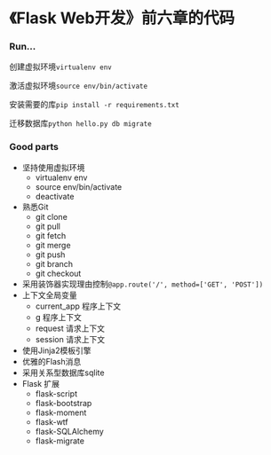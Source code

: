 # 《Flask Web开发》前六章的代码

### Run...

创建虚拟环境`virtualenv env`

激活虚拟环境`source env/bin/activate`

安装需要的库`pip install -r requirements.txt`

迁移数据库`python hello.py db migrate`

### Good parts
- 坚持使用虚拟环境
    + virtualenv env
    + source env/bin/activate
    + deactivate
- 熟悉Git
    + git clone
    + git pull
    + git fetch
    + git merge
    + git push
    + git branch
    + git checkout
- 采用装饰器实现理由控制`@app.route('/', method=['GET', 'POST'])`
- 上下文全局变量
    + current_app 程序上下文
    + g           程序上下文
    + request     请求上下文
    + session     请求上下文
- 使用Jinja2模板引擎
- 优雅的Flash消息
- 采用关系型数据库sqlite
- Flask 扩展
    + flask-script
    + flask-bootstrap
    + flask-moment
    + flask-wtf
    + flask-SQLAlchemy
    + flask-migrate
